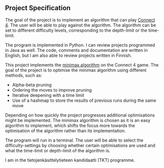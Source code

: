 ## Project Specification

The goal of the project is to implement an algorithm that can play [Connect 4](https://en.wikipedia.org/wiki/Connect_Four). The user will be able to play against the algorithm. The algorithm can be set to different difficulty levels, corresponding to the depth-limit or the time-limit.

The program is implemented in Python. I can review projects programmed in Java as well. The code, comments and documentation are written in English, but I am also able to review projects written in Finnish.  

This project implements the [minimax algorithm](https://en.wikipedia.org/wiki/Minimax) on the Connect 4 game. The goal of the project is to optimise the minimax algorithm using different methods, such as:
- Alpha-beta pruning
- Ordering the moves to improve pruning
- Iterative deepening with a time limit
- Use of a hashmap to store the results of previous runs during the same move 

Depending on how quickly the project progresses additional optimisations might be implemented. The minimax algorithm is chosen as it is an easy algorithm to implement, which shifts the focus more towards the optimisation of the algorithm rather than its implementation. 

The program will run in a terminal. The user will be able to select the difficulty-settings by choosing whether certain optimisations are used and what the time-limit or depth-limit of the algorithm is. 

I am in the tietojenkäsittelytieteen kandidaatti (TKT) programme.
